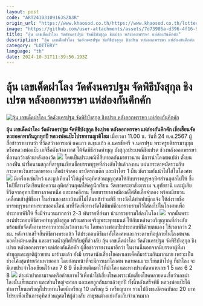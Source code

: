 ```yaml
---
layout: post
code: "ART2410310916JSZA3R"
origin_url: "https://www.khaosod.co.th/https://www.khaosod.co.th/lottery/news_9473580"
image: "https://github.com/user-attachments/assets/7d73986a-d396-4f16-919c-31199fcac7a7"
title: "ลุ้น เลขเด็ดฝาโลง วัดดังนครปฐม จัดพิธีบังสุกุล ชิงเปรต หลังออกพรรษา แห่ส่องกันคึกคัก"
description: "ลุ้น เลขเด็ดฝาโลง วัดดังนครปฐม จัดพิธีบังสุกุล ชิงเปรต หลังออกพรรษา แห่ส่องกันคึกคัก เชื่อเฮี้ยนจัด ออกหวยพากันถูกทุกปี หลวงพ่อแป๊ะโปรยทานญาติโยม "
category: "LOTTERY"
language: "th"
date: 2024-10-31T11:39:56.193Z
---
```


# ลุ้น เลขเด็ดฝาโลง วัดดังนครปฐม จัดพิธีบังสุกุล ชิงเปรต หลังออกพรรษา แห่ส่องกันคึกคัก

[![ลุ้น เลขเด็ดฝาโลง วัดดังนครปฐม จัดพิธีบังสุกุล ชิงเปรต หลังออกพรรษา แห่ส่องกันคึกคัก](https://www.khaosod.co.th/wpapp/uploads/2024/10/lucky3-3.jpg "ลุ้น เลขเด็ดฝาโลง วัดดังนครปฐม จัดพิธีบังสุกุล ชิงเปรต หลังออกพรรษา แห่ส่องกันคึกคัก")](https://www.khaosod.co.th/wpapp/uploads/2024/10/lucky3-3.jpg)

**ลุ้น เลขเด็ดฝาโลง วัดดังนครปฐม จัดพิธีบังสุกุล ชิงเปรต หลังออกพรรษา แห่ส่องกันคึกคัก เชื่อเฮี้ยนจัด หวยออกพากันถูกทุกปี หลวงพ่อแป๊ะโปรยทานญาติโยม**
เมื่อเวลา 11.00 น. วันที่ 24 ต.ค.2567 ผู้สื่อข่าวรายงานว่า ที่วัดสว่างอารมณ์ แคแถว ต.ขุนแก้ว อ.นครชัยศรี จ.นครปฐม พระครูยติธรรมานุยุต หรือหลวงพ่อแป๊ะ เกจิชื่อดังเจ้าอาวาส ได้จัดพิธีสวดทำบุญ บังสุกุลประเพณีชิงเปรต ช่วงหลังออกพรรษา ที่ลานกว้างด้านหลังของวัด
[![](https://www.khaosod.co.th/wpapp/uploads/2024/10/lucky4-3.jpg)](https://www.khaosod.co.th/wpapp/uploads/2024/10/lucky4-3.jpg)
โดยเป็นประเพณีที่สืบทอดกันมายาวนาน มีการนำโลงศพเปล่า ตั้งบนกองฟืน นำชื่อนามสกุลที่สาธุชนเขียนชื่อบรรพบุรุษที่ล่วงลับไปแล้วลงบน แผ่นกระดาษมัดรวมกับกระดาษเงินกระดาษทอง เสื้อผ้าจำลอง ธรบัตรกงเต๊ก และผ้าไตร 1 ผืน มัดรวมกันนำไปใส่ในโลงศพ
[![](https://www.khaosod.co.th/wpapp/uploads/2024/10/lucky7.jpg)](https://www.khaosod.co.th/wpapp/uploads/2024/10/lucky7.jpg)
มีเครื่องเซ่นไหว้ และธูปเทียนไว้ให้ผูที่จะอุทิศส่วนบุญกุศลให้กับบรรพบุรุษอุทิศส่วนกุศลไปให้ ซึ่งในปีนี้ทางวัดเขียนข้อความ อุทิศส่วนกุศลให้ครูนักเรียน วัดเขาพระยาสังฆาราม จ.อุทัยธานี และผู้เสียชีวิตจากอุทกภัยทางภาคเหนือ และภาคอีสาน
โดยบรรยากาศมีองค์ไต่สือเอี๊ยจำลอง พร้อมมีขบวนเคลื่อนเข้าสู่พิธีเผา ในส่วนของชาวบ้านที่ไม่ได้มาเข้าร่วมพิธี ทางวัดได้ทำเฟซบุ๊กแจ้ง ให้ส่งรายชื่อบรรพบุรุษมาทางระบบออนไลน์ มาที่วัดเพื่อทางวัดได้พิมพ์ชื่อมารวบรวมไว้ใส่ลงไปในโลงศพเพื่อประกอบพิธีให้ ซึ่งมีจำนวนมากกว่า 2-3 พันรายที่ส่งมา นำมารวบรวมใส่ลงในโลง
[![](https://www.khaosod.co.th/wpapp/uploads/2024/10/lucky5-3.jpg)](https://www.khaosod.co.th/wpapp/uploads/2024/10/lucky5-3.jpg)
จากนั้นพระสงฆ์ประกอบพิธีสวดทำบุญบังสุกุล พร้อมสวดเจริญพระพุทธมนต์ ให้กับเหล่าดวงวิญญาณที่ล่วงลับ พร้อมกับจัดตั้งอาหารคาวหวานไหว้กลางแจ้ง โดยหลวงพ่อแป๊ะประกอบพิธีด้วยตนเอง ใช้เวลากว่า 2 ชม. หลังจากเสร็จสิ้นพิธีทางพระแล้ว ได้ประกอบพิธีเผาทั้งโลงศพและกระดาษที่อยู่ภายในโลงศพจนมอดไหม้หมดสิ้น และกรวดน้ำอุทิศให้กับผู้ที่ล่วงลับ
ลุ้น เลขเด็ดฝาโลง วัดดังนครปฐม จัดพิธีบังสุกุล ชิงเปรต หลังออกพรรษา แห่ส่องกันคึกคัก
ผู้สื่อข่าวรายงานมาอีกว่า ในงานนี้นอกจากมีบรรดาผู้ที่มาทำบุญและญาติผู้วายชน มาร่วมแล้ว ยังมี บรรดานักเสี่ยงโชคหาเลขเด็ดก็มาร่วมกันมากมาย เพราะเป็นช่วงโค้งสุดท้ายก่อนหวยออก โดยก่อนหน้าที่จะมีการเผาโลงศพ หลายคนแวะเวียนเข้าไปดู ที่ฝาโลง จะมีเลขประจำโลงเขียนไว้ เลข 7 8 9 ซึ่งเขียนติดมาไว้ที่ฝาโลง และหางประทัดหมายเลข 1 5 และ 6 2 8
[![](https://www.khaosod.co.th/wpapp/uploads/2024/10/lucky6-1.jpg)](https://www.khaosod.co.th/wpapp/uploads/2024/10/lucky6-1.jpg)
ต่างนำปากกามาจดหรือถ่ายภาพไว้เพื่อนำไปเสี่ยงโชคเพราะนักเสี่ยงโชคหลายคนเชื่อว่าเลขฝาโลงนั้นเฮี้ยนมาก และส่วนใหญ่จะออก และเคยถูกกันมาแล้วทุกปี ทั้งนี้หลังเสร็จพิธี หลวงพ่อแป๊ะได้ทำการโยนเหรียญโปรยทานโดยมีเหรียญ 10 เหรียญ 5 เหรียญบาท รวมไปถึงธนบัตรฉบับละ 20 บาท โปรยเพื่อเป็นการอุทิศส่วนกุศลให้ผู้ล่วงลับ สาธุชนต่างแย่งกันเก็บจำนวนมาก